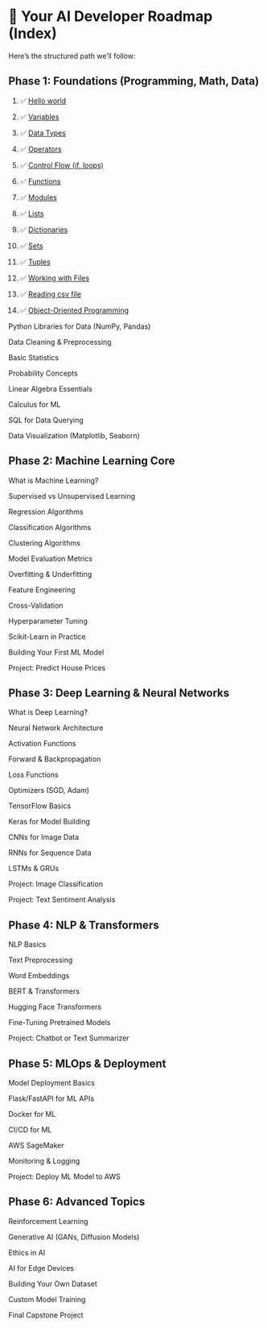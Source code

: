 # 🧭 Your AI Developer Roadmap (Index)
Here’s the structured path we’ll follow:

## Phase 1: Foundations (Programming, Math, Data)
1. ✅ [Hello world](./python-basics/1_helloWorld.py)

2. ✅ [Variables](./python-basics/2_variables.py)

3. ✅ [Data Types](./python-basics/3_dataTypes.md)

4. ✅ [Operators](./python-basics/4_operators.py)

5. ✅ [Control Flow (if, loops)](./python-basics/5_controlFlow.py)

6. ✅ [Functions](./python-basics/6_functions.py)

7. ✅ [Modules](./python-basics/7_modules.py)

8. ✅ [Lists](./python-basics/8_lists.py)

9. ✅ [Dictionaries](./python-basics/9_dictionaries.py)

10. ✅ [Sets](./python-basics/10_sets.py)

11. ✅ [Tuples](./python-basics/11_tuples.py)

12. ✅ [Working with Files](./python-basics/12_workingWithFiles.py)

13. ✅ [Reading csv file](./python-basics/13_readingCsvFile.py)

14. ✅ [Object-Oriented Programming](./python-basics/14_OOP.py)

Python Libraries for Data (NumPy, Pandas)

Data Cleaning & Preprocessing

Basic Statistics

Probability Concepts

Linear Algebra Essentials

Calculus for ML

SQL for Data Querying

Data Visualization (Matplotlib, Seaborn)

## Phase 2: Machine Learning Core
What is Machine Learning?

Supervised vs Unsupervised Learning

Regression Algorithms

Classification Algorithms

Clustering Algorithms

Model Evaluation Metrics

Overfitting & Underfitting

Feature Engineering

Cross-Validation

Hyperparameter Tuning

Scikit-Learn in Practice

Building Your First ML Model

Project: Predict House Prices

## Phase 3: Deep Learning & Neural Networks
What is Deep Learning?

Neural Network Architecture

Activation Functions

Forward & Backpropagation

Loss Functions

Optimizers (SGD, Adam)

TensorFlow Basics

Keras for Model Building

CNNs for Image Data

RNNs for Sequence Data

LSTMs & GRUs

Project: Image Classification

Project: Text Sentiment Analysis

## Phase 4: NLP & Transformers
NLP Basics

Text Preprocessing

Word Embeddings

BERT & Transformers

Hugging Face Transformers

Fine-Tuning Pretrained Models

Project: Chatbot or Text Summarizer

## Phase 5: MLOps & Deployment
Model Deployment Basics

Flask/FastAPI for ML APIs

Docker for ML

CI/CD for ML

AWS SageMaker

Monitoring & Logging

Project: Deploy ML Model to AWS

## Phase 6: Advanced Topics
Reinforcement Learning

Generative AI (GANs, Diffusion Models)

Ethics in AI

AI for Edge Devices

Building Your Own Dataset

Custom Model Training

Final Capstone Project